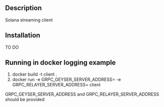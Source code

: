 ## Description

Solana streaming client

## Installation

TO DO

## Running in docker logging example
1. docker build -t client .
2. docker run -e GRPC_GEYSER_SERVER_ADDRESS= -e GRPC_RELAYER_SERVER_ADDRESS= client

GRPC_GEYSER_SERVER_ADDRESS and GRPC_RELAYER_SERVER_ADDRESS should be provided
